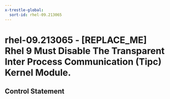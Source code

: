 ```yaml
---
x-trestle-global:
  sort-id: rhel-09.213065
---
```


# rhel-09.213065 - \[REPLACE_ME\] Rhel 9 Must Disable The Transparent Inter Process Communication (Tipc) Kernel Module.

## Control Statement

